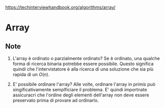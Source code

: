 https://techinterviewhandbook.org/algorithms/array/

# Array

## Note

1. L'array è ordinato o parzialmente ordinato? Se è ordinato, una qualche forma di ricerca binaria potrebbe essere possibile. Questo significa quindi che l'intervistatore è alla ricerca di una soluzione che sia più rapida di un $O(n)$.

2. E' possibile ordinare l'array? Alle volte, ordinare l'array in primis può singificativamente semplficiare il problema. E' quindi importnate assicuracri che l'ordine degli elementi dell'array non deve essere preservato prima di provare ad ordinarlo.


